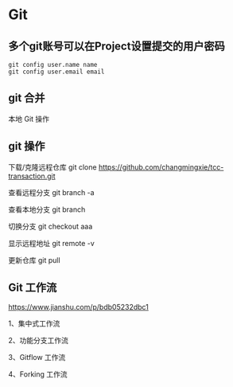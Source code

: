 # Git

## 多个git账号可以在Project设置提交的用户密码

```
git config user.name name
git config user.email email
```
## git 合并

本地 Git 操作

## git 操作

 下载/克隆远程仓库
git clone https://github.com/changmingxie/tcc-transaction.git

查看远程分支
git branch -a

查看本地分支
git branch

切换分支
git checkout aaa

显示远程地址
git remote -v

更新仓库
git pull

## Git 工作流

https://www.jianshu.com/p/bdb05232dbc1

1、集中式工作流

2、功能分支工作流

3、Gitflow 工作流

4、Forking 工作流

